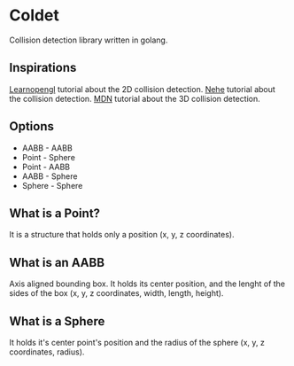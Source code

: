 # Coldet

Collision detection library written in golang.

## Inspirations

[Learnopengl](https://learnopengl.com/In-Practice/2D-Game/Collisions/Collision-detection) tutorial about the 2D collision detection.
[Nehe](http://nehe.gamedev.net/tutorial/collision_detection/17005/) tutorial about the collision detection.
[MDN](https://developer.mozilla.org/en-US/docs/Games/Techniques/3D_collision_detection) tutorial about the 3D collision detection.

## Options

- AABB - AABB
- Point - Sphere
- Point - AABB
- AABB - Sphere
- Sphere - Sphere

## What is a Point?

It is a structure that holds only a position (x, y, z coordinates).

## What is an AABB

Axis aligned bounding box. It holds its center position, and the lenght of the sides of the box (x, y, z coordinates, width, length, height).

## What is a Sphere

It holds it's center point's position and the radius of the sphere (x, y, z coordinates, radius).
